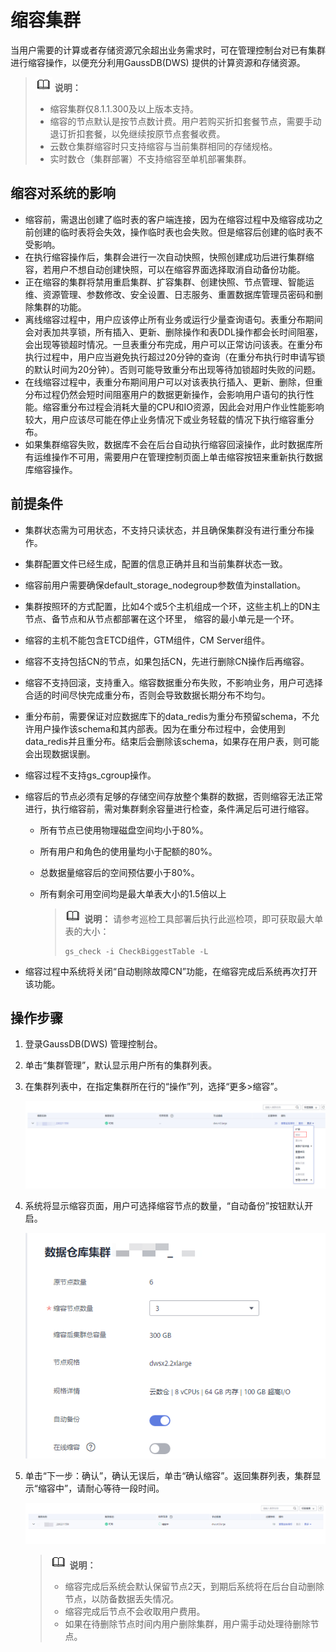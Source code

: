 # 缩容集群<a name="ZH-CN_TOPIC_0000001405636874"></a>

当用户需要的计算或者存储资源冗余超出业务需求时，可在管理控制台对已有集群进行缩容操作，以便充分利用GaussDB\(DWS\) 提供的计算资源和存储资源。

>![](public_sys-resources/icon-note.gif) **说明：** 
>-   缩容集群仅8.1.1.300及以上版本支持。
>-   缩容的节点默认是按节点数计费。用户若购买折扣套餐节点，需要手动退订折扣套餐，以免继续按原节点套餐收费。
>-   云数仓集群缩容时只支持缩容与当前集群相同的存储规格。
>-   实时数仓（集群部署）不支持缩容至单机部署集群。

## 缩容对系统的影响<a name="section13554122617360"></a>

-   缩容前，需退出创建了临时表的客户端连接，因为在缩容过程中及缩容成功之前创建的临时表将会失效，操作临时表也会失败。但是缩容后创建的临时表不受影响。
-   在执行缩容操作后，集群会进行一次自动快照，快照创建成功后进行集群缩容，若用户不想自动创建快照，可以在缩容界面选择取消自动备份功能。
-   正在缩容的集群将禁用重启集群、扩容集群、创建快照、节点管理、智能运维、资源管理、参数修改、安全设置、日志服务、重置数据库管理员密码和删除集群的功能。
-   离线缩容过程中，用户应该停止所有业务或运行少量查询语句。表重分布期间会对表加共享锁，所有插入、更新、删除操作和表DDL操作都会长时间阻塞，会出现等锁超时情况。一旦表重分布完成，用户可以正常访问该表。在重分布执行过程中，用户应当避免执行超过20分钟的查询（在重分布执行时申请写锁的默认时间为20分钟）。否则可能导致重分布出现等待加锁超时失败的问题。
-   在线缩容过程中，表重分布期间用户可以对该表执行插入、更新、删除，但重分布过程仍然会短时间阻塞用户的数据更新操作，会影响用户语句的执行性能。缩容重分布过程会消耗大量的CPU和IO资源，因此会对用户作业性能影响较大，用户应该尽可能在停止业务情况下或业务轻载的情况下执行缩容重分布。
-   如果集群缩容失败，数据库不会在后台自动执行缩容回滚操作，此时数据库所有运维操作不可用，需要用户在管理控制页面上单击缩容按钮来重新执行数据库缩容操作。

## **前提条件**<a name="section2621350104513"></a>

-   集群状态需为可用状态，不支持只读状态，并且确保集群没有进行重分布操作。
-   集群配置文件已经生成，配置的信息正确并且和当前集群状态一致。
-   缩容前用户需要确保default\_storage\_nodegroup参数值为installation。
-   集群按照环的方式配置，比如4个或5个主机组成一个环，这些主机上的DN主节点、备节点和从节点都部署在这个环里， 缩容的最小单元是一个环。
-   缩容的主机不能包含ETCD组件，GTM组件，CM Server组件。
-   缩容不支持包括CN的节点，如果包括CN，先进行删除CN操作后再缩容。
-   缩容不支持回滚，支持重入。缩容数据重分布失败，不影响业务，用户可选择合适的时间尽快完成重分布，否则会导致数据长期分布不均匀。
-   重分布前，需要保证对应数据库下的data\_redis为重分布预留schema，不允许用户操作该schema和其内部表。因为在重分布过程中，会使用到data\_redis并且重分布。结束后会删除该schema，如果存在用户表，则可能会出现数据误删。
-   缩容过程不支持gs\_cgroup操作。
-   缩容后的节点必须有足够的存储空间存放整个集群的数据，否则缩容无法正常进行，执行缩容前，需对集群剩余容量进行检查，条件满足后可进行缩容。
    -   所有节点已使用物理磁盘空间均小于80%。
    -   所有用户和角色的使用量均小于配额的80%。
    -   总数据量缩容后的空间预估要小于80%。
    -   所有剩余可用空间均是最大单表大小的1.5倍以上

        >![](public_sys-resources/icon-note.gif) **说明：** 
        >请参考巡检工具部署后执行此巡检项，即可获取最大单表的大小：
        >```
        >gs_check -i CheckBiggestTable -L
        >```


-   缩容过程中系统将关闭“自动剔除故障CN”功能，在缩容完成后系统再次打开该功能。

## 操作步骤<a name="section17438181076"></a>

1.  登录GaussDB\(DWS\) 管理控制台。
2.  单击“集群管理”，默认显示用户所有的集群列表。
3.  在集群列表中，在指定集群所在行的“操作”列，选择“更多\>缩容”。

    ![](figures/zh-cn_image_0000001455557169.png)

4.  系统将显示缩容页面，用户可选择缩容节点的数量，“自动备份”按钮默认开启。

    ![](figures/22.png)

5.  单击“下一步：确认”，确认无误后，单击“确认缩容”。返回集群列表，集群显示“缩容中”，请耐心等待一段时间。

    ![](figures/zh-cn_image_0000001405637174.png)

    >![](public_sys-resources/icon-note.gif) **说明：** 
    >-   缩容完成后系统会默认保留节点2天，到期后系统将在后台自动删除节点，以防备数据丢失情况。
    >-   缩容完成后节点不会收取用户费用。
    >-   如果在待删除节点时间内用户删除集群，用户需手动处理待删除节点。


